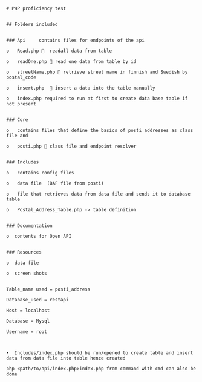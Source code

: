                                                                              # PHP proficiency test
                                                                             
                                                                             ## Folders included
                                                                             
                                                                             ### Api 	 contains files for endpoints of the api
                                                                                o	Read.php   readall data from table
                                                                                o	readOne.php  read one data from table by id
                                                                                o	streetName.php  retrieve street name in finnish and Swedish by postal_code
                                                                                o	insert.php   insert a data into the table manually
                                                                                o   index.php required to run at first to create data base table if not present
                                                                             
                                                                             ### Core			
                                                                                o	contains files that define the basics of posti addresses as class file and        
                                                                                o	posti.php  class file and endpoint resolver 
                                                                                
                                                                             ### Includes		
                                                                                o	contains config files
                                                                                o	data file  (BAF file from posti)
                                                                                o	file that retrieves data from data file and sends it to database table                                                                              	
                                                                                o	Postal_Address_Table.php -> table definition 
                                                                                
                                                                             ### Documentation   
                                                                                 o	contents for Open API 
                                                                                 
                                                                             ### Resources
                                                                                 o	data file
                                                                                 o	screen shots 
                                                                                 
                                                                             Table_name used = posti_address
                                                                             Database_used = restapi
                                                                             Host = localhost
                                                                             Database = Mysql
                                                                             Username = root
                                                                             
                                                                             
                                                                             •	Includes/index.php should be run/opened to create table and insert data from data file into table hence created
                                                                                php <path/to/api/index.php>index.php from command with cmd can also be done





                                                                         